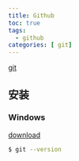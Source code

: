 ```yaml
---
title: Github
toc: true
tags:
  - github
categories: [ git]
---
```


[git](https://git-scm.com/)

## 安装

### Windows
[download](https://git-scm.com/downloads)

``` bash
$ git --version
```
